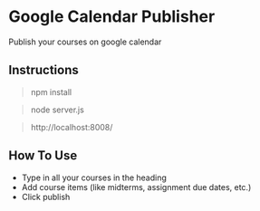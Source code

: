 # Google Calendar Publisher
Publish your courses on google calendar

## Instructions

> npm install

> node server.js

> http://localhost:8008/

## How To Use

* Type in all your courses in the heading
* Add course items (like midterms, assignment due dates, etc.)
* Click publish
